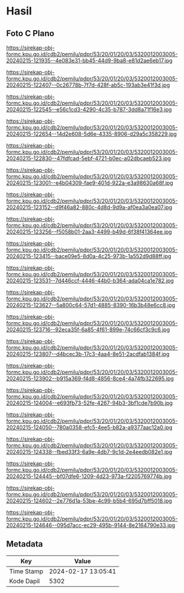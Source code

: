# Hasil

## Foto C Plano

https://sirekap-obj-formc.kpu.go.id/cdb2/pemilu/pdpr/53/20/01/20/03/5320012003005-20240215-121935--4e083e31-bb45-44d9-9ba8-e81d2ae6eb17.jpg

https://sirekap-obj-formc.kpu.go.id/cdb2/pemilu/pdpr/53/20/01/20/03/5320012003005-20240215-122407--0c26778b-7f7d-428f-ab5c-193ab3e41f3d.jpg

https://sirekap-obj-formc.kpu.go.id/cdb2/pemilu/pdpr/53/20/01/20/03/5320012003005-20240215-122545--e56c1cd3-4290-4c35-b787-3dd8a71f16e3.jpg

https://sirekap-obj-formc.kpu.go.id/cdb2/pemilu/pdpr/53/20/01/20/03/5320012003005-20240215-122654--14d2e608-5d6e-4335-8906-d29a5c358229.jpg

https://sirekap-obj-formc.kpu.go.id/cdb2/pemilu/pdpr/53/20/01/20/03/5320012003005-20240215-122830--47fdfcad-5ebf-4721-b0ec-a02dbcaeb523.jpg

https://sirekap-obj-formc.kpu.go.id/cdb2/pemilu/pdpr/53/20/01/20/03/5320012003005-20240215-123001--e4b04309-fae9-401d-922a-e3a98630a68f.jpg

https://sirekap-obj-formc.kpu.go.id/cdb2/pemilu/pdpr/53/20/01/20/03/5320012003005-20240215-123152--d9f46a82-880c-4d8d-9d9a-af0ea3a0ea07.jpg

https://sirekap-obj-formc.kpu.go.id/cdb2/pemilu/pdpr/53/20/01/20/03/5320012003005-20240215-123256--f5058b01-2aa3-4499-b49d-6f38f41364ee.jpg

https://sirekap-obj-formc.kpu.go.id/cdb2/pemilu/pdpr/53/20/01/20/03/5320012003005-20240215-123415--bace09e5-8d0a-4c25-973b-1a552d9d88ff.jpg

https://sirekap-obj-formc.kpu.go.id/cdb2/pemilu/pdpr/53/20/01/20/03/5320012003005-20240215-123531--7d446ccf-4446-44b0-b364-ada04ca1e782.jpg

https://sirekap-obj-formc.kpu.go.id/cdb2/pemilu/pdpr/53/20/01/20/03/5320012003005-20240215-123627--5a800c64-57d1-4885-8390-16b3b48e6cc8.jpg

https://sirekap-obj-formc.kpu.go.id/cdb2/pemilu/pdpr/53/20/01/20/03/5320012003005-20240215-123716--92eca35f-6a85-4f61-899e-74c66cf3c9c6.jpg

https://sirekap-obj-formc.kpu.go.id/cdb2/pemilu/pdpr/53/20/01/20/03/5320012003005-20240215-123807--d4bcec3b-17c3-4aa4-8e51-2acdfab1384f.jpg

https://sirekap-obj-formc.kpu.go.id/cdb2/pemilu/pdpr/53/20/01/20/03/5320012003005-20240215-123902--b915a369-f4d8-4856-8ce4-4a74fb322695.jpg

https://sirekap-obj-formc.kpu.go.id/cdb2/pemilu/pdpr/53/20/01/20/03/5320012003005-20240215-124004--e693fb73-52fe-4267-94b3-3bf1cde7b90b.jpg

https://sirekap-obj-formc.kpu.go.id/cdb2/pemilu/pdpr/53/20/01/20/03/5320012003005-20240215-124050--780a0358-efc5-4ee5-b82a-a9377aac12a0.jpg

https://sirekap-obj-formc.kpu.go.id/cdb2/pemilu/pdpr/53/20/01/20/03/5320012003005-20240215-124338--fbed33f3-6a9e-4db7-9c1d-2e4eedb082e1.jpg

https://sirekap-obj-formc.kpu.go.id/cdb2/pemilu/pdpr/53/20/01/20/03/5320012003005-20240215-124445--bf07dfe6-1209-4d23-973a-f2205769774b.jpg

https://sirekap-obj-formc.kpu.go.id/cdb2/pemilu/pdpr/53/20/01/20/03/5320012003005-20240215-124602--2e776d1a-53be-4c99-b5b4-695d7bff5018.jpg

https://sirekap-obj-formc.kpu.go.id/cdb2/pemilu/pdpr/53/20/01/20/03/5320012003005-20240215-124646--095d7acc-ec29-495b-9144-8e2164790e33.jpg


## Metadata

| Key        | Value               |
| ---------- | ------------------- |
| Time Stamp | 2024-02-17 13:05:41 |
| Kode Dapil | 5302                |



